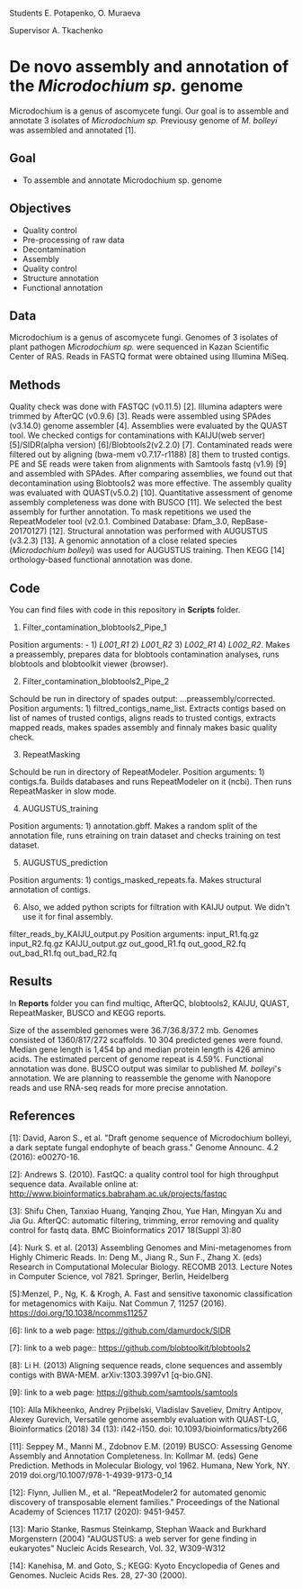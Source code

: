 Students
E. Potapenko, O. Muraeva

Supervisor
A. Tkachenko

# De novo assembly and annotation of the *Microdochium sp.* genome

Microdochium is a genus of ascomycete fungi. Our goal is to assemble and annotate 3 isolates of *Microdochium sp.* 
Previousy genome of *M. bolleyi* was assembled and annotated [1].

## Goal
- To assemble and annotate Microdochium sp. genome

## Objectives
- Quality control
- Pre-processing of raw data
- Decontamination
- Assembly
- Quality control
- Structure annotation
- Functional annotation

## Data
Microdochium is a genus of ascomycete fungi. Genomes of 3 isolates of plant pathogen *Microdochium sp.* were sequenced in Kazan Scientific Center of RAS. Reads in FASTQ format were obtained using Illumina MiSeq.

## Methods
Quality check was done with FASTQC (v0.11.5) [2]. Illumina adapters were trimmed by AfterQC (v0.9.6) [3]. Reads were assembled using SPAdes (v3.14.0) genome assembler [4]. Assemblies were evaluated by the QUAST tool. We checked contigs for contaminations with KAIJU(web server) [5]/SIDR(alpha version) [6]/Blobtools2(v2.2.0) [7]. Contaminated reads were filtered out by aligning (bwa-mem v0.7.17-r1188) [8] them to trusted contigs. PE and SE reads were taken from alignments with Samtools fastq (v1.9) [9] and assembled with SPAdes. After comparing assemblies, we found out that decontamination using Blobtools2 was more effective. The assembly quality was evaluated with QUAST(v5.0.2) [10]. Quantitative assessment of genome assembly completeness was done with BUSCO [11]. We selected the best assembly for further annotation. To mask repetitions we used the RepeatModeler tool (v2.0.1. Combined Database: Dfam_3.0, RepBase-20170127) [12]. Structural annotation was performed with AUGUSTUS (v3.2.3) [13]. A genomic annotation of a close related species (*Microdochium bolleyi*) was used for AUGUSTUS training. Then KEGG [14] orthology-based functional annotation was done.

## Code
You can find files with code in this repository in **Scripts** folder.

1. Filter_contamination_blobtools2_Pipe_1

Position arguments: - 1) *L001_R1* 2) *L001_R2* 3) *L002_R1* 4) *L002_R2*. Makes a preassembly, prepares data for blobtools contamination analyses, runs blobtools and blobtoolkit viewer (browser).

2. Filter_contamination_blobtools2_Pipe_2

Schould be run in directory of spades output: ...preassembly/corrected. Position arguments: 1) filtred_contigs_name_list. Extracts contigs based on list of names of trusted contigs, aligns reads to trusted contigs, extracts mapped reads, makes spades assembly and finnaly makes basic quality check.

3. RepeatMasking

Schould be run in directory of RepeatModeler. Position arguments: 1) contigs.fa. Builds databases and runs RepeatModeler on it (ncbi). Then runs RepeatMasker in slow mode.

4. AUGUSTUS_training

Position arguments: 1) annotation.gbff. Makes a random split of the annotation file, runs etraining on train dataset and checks training on test dataset.

5. AUGUSTUS_prediction

Position arguments: 1) contigs_masked_repeats.fa. Makes structural annotation of contigs.

6. Also, we added python scripts for filtration with KAIJU output. We didn't use it for final assembly.

filter_reads_by_KAIJU_output.py
Position arguments: input_R1.fq.gz input_R2.fq.gz KAIJU_output.gz out_good_R1.fq out_good_R2.fq out_bad_R1.fq out_bad_R2.fq

## Results
In **Reports** folder you can find multiqc, AfterQC, blobtools2, KAIJU, QUAST, RepeatMasker, BUSCO and KEGG reports.

Size of the assembled genomes were 36.7/36.8/37.2 mb. Genomes consisted of  1360/817/272 scaffolds. 10 304 predicted genes were found. Median gene length is 1,454 bp and median protein length is 426 amino acids. The estimated percent of genome repeat is 4.59%. Functional annotation was done. BUSCO output was similar to published *M. bolleyi*'s annotation. 
We are planning to reassemble the genome with Nanopore reads and use RNA-seq reads for more precise annotation.

## References
[1]: David, Aaron S., et al. "Draft genome sequence of Microdochium bolleyi, a dark septate fungal endophyte of beach grass." Genome Announc. 4.2 (2016): e00270-16.

[2]: Andrews S. (2010). FastQC: a quality control tool for high throughput sequence data. Available online at: http://www.bioinformatics.babraham.ac.uk/projects/fastqc

[3]: Shifu Chen, Tanxiao Huang, Yanqing Zhou, Yue Han, Mingyan Xu and Jia Gu. AfterQC: automatic filtering, trimming, error removing and quality control for fastq data. BMC Bioinformatics 2017 18(Suppl 3):80

[4]: Nurk S. et al. (2013) Assembling Genomes and Mini-metagenomes from Highly Chimeric Reads. In: Deng M., Jiang R., Sun F., Zhang X. (eds) Research in Computational Molecular Biology. RECOMB 2013. Lecture Notes in Computer Science, vol 7821. Springer, Berlin, Heidelberg

[5]:Menzel, P., Ng, K. & Krogh, A. Fast and sensitive taxonomic classification for metagenomics with Kaiju. Nat Commun 7, 11257 (2016). https://doi.org/10.1038/ncomms11257

[6]: link to a web page: https://github.com/damurdock/SIDR

[7]: link to a web page:: https://github.com/blobtoolkit/blobtools2 

[8]: Li H. (2013) Aligning sequence reads, clone sequences and assembly contigs with BWA-MEM. arXiv:1303.3997v1 [q-bio.GN].

[9]: link to a web page: https://github.com/samtools/samtools

[10]: Alla Mikheenko, Andrey Prjibelski, Vladislav Saveliev, Dmitry Antipov, Alexey Gurevich,
Versatile genome assembly evaluation with QUAST-LG,
Bioinformatics (2018) 34 (13): i142-i150. doi: 10.1093/bioinformatics/bty266

[11]: Seppey M., Manni M., Zdobnov E.M. (2019) BUSCO: Assessing Genome Assembly and Annotation Completeness. In: Kollmar M. (eds) Gene Prediction. Methods in Molecular Biology, vol 1962. Humana, New York, NY. 2019 doi.org/10.1007/978-1-4939-9173-0_14

[12]: Flynn, Jullien M., et al. "RepeatModeler2 for automated genomic discovery of transposable element families." Proceedings of the National Academy of Sciences 117.17 (2020): 9451-9457.

[13]: Mario Stanke, Rasmus Steinkamp, Stephan Waack and Burkhard Morgenstern (2004)
"AUGUSTUS: a web server for gene finding in eukaryotes"
Nucleic Acids Research, Vol. 32, W309-W312 

[14]: Kanehisa, M. and Goto, S.; KEGG: Kyoto Encyclopedia of Genes and Genomes. Nucleic Acids Res. 28, 27-30 (2000). 

